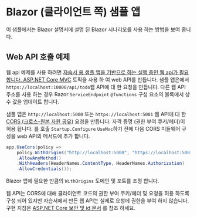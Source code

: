 # <a name="blazor-client-side-sample-app"></a>Blazor (클라이언트 쪽) 샘플 앱

이 샘플에서는 Blazor 설명서에 설명 된 Blazor 시나리오를 사용 하는 방법을 보여 줍니다.

## <a name="call-web-api-example"></a>Web API 호출 예제

웹 api 예제를 사용 하려면 <a href="https://docs.microsoft.com/aspnet/core/tutorials/first-web-api">자습서 용 샘플 앱을 기반으로 하는 실행 중인 웹 api가 필요 합니다. ASP.NET Core MVC</a> 토픽을 사용 하 여 web API를 만듭니다. 샘플 앱은에서 `https://localhost:10000/api/todo`웹 API에 대 한 요청을 만듭니다. 다른 웹 API 주소를 사용 하는 경우 Razor `ServiceEndpoint` `@functions` 구성 요소의 블록에서 상수 값을 업데이트 합니다.</p>

샘플 앱은 `http://localhost:5000` 또는 `https://localhost:5001` 웹 API에 대 한 <a href="https://docs.microsoft.com/aspnet/core/security/cors">CORS (크로스-원본 자원 공유)</a> 요청을 만듭니다. 자격 증명 (권한 부여 쿠키/헤더)이 허용 됩니다. 를 호출 `Startup.Configure` `UseMvc`하기 전에 다음 CORS 미들웨어 구성을 web API의 메서드에 추가 합니다.</p>

```csharp
app.UseCors(policy => 
    policy.WithOrigins("http://localhost:5000", "https://localhost:5001")
    .AllowAnyMethod()
    .WithHeaders(HeaderNames.ContentType, HeaderNames.Authorization)
    .AllowCredentials());
```

Blazor 앱에 필요한 만큼의 `WithOrigins` 도메인 및 포트를 조정 합니다.

웹 API는 CORS에 대해 클라이언트 코드의 권한 부여 쿠키/헤더 및 요청을 허용 하도록 구성 되어 있지만 자습서에서 만든 웹 API는 실제로 요청에 권한을 부여 하지 않습니다. 구현 지침은 <a href="https://docs.microsoft.com/aspnet/core/security/">ASP.NET Core 보안 및 id 문서</a> 를 참조 하세요.
